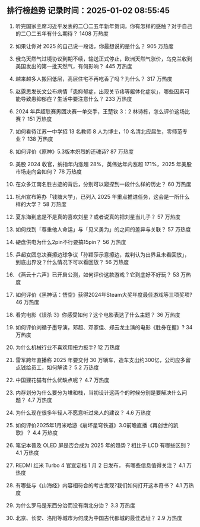 
## 排行榜趋势 记录时间：2025-01-02 08:55:45
  
  1. 听完国家主席习近平发表的二〇二五年新年贺词，你有怎样的感触？对于自己的二〇二五年有什么期待？ 1408 万热度
    
  2. 如果让你对 2025 的自己说一段话，你最想说的是什么？ 905 万热度
    
  3. 俄乌天然气过境协议到期不续，输送正式停止，欧洲天然气涨价，乌克兰收到美国发出的第一批天然气，有何影响？ 445 万热度
    
  4. 越来越多人搬回低层，高层住宅不再吃香了吗？为什么？ 317 万热度
    
  5. 赵露思发长文公布病情「患抑郁症，出现关节疼等躯体化症状」，哪些因素可能导致患抑郁症？生活中要注意什么？ 233 万热度
    
  6. 2024 年乒超联赛男团决赛一单交手，王楚钦 3：2 林诗栋，怎么评价这场比赛？ 151 万热度
    
  7. 如何看待江苏一中学招 13 名教师 8 人为博士，10 名清北应届生，零师范专业？ 138 万热度
    
  8. 如何评价《原神》5.3版本炽烈的还魂诗? 87 万热度
    
  9. 美股 2024 收官，纳指年内涨超 28%，英伟达年内涨超 171%，2025 年美股市场走向会如何？ 78 万热度
    
  10. 在众多江南名胜古迹的背后，分别可以窥探到一段什么样的历史？ 60 万热度
    
  11. 杭州宣布筹办「钱塘大学」，已列入 2025 年重点推进任务，这会是一所什么样的大学？ 58 万热度
    
  12. 夏东海到底是不是真的喜欢刘星？或者说真的把刘星当儿子？ 57 万热度
    
  13. 如何找到「尊重他人命运」与「见义勇为」的之间的差异与关联？ 57 万热度
    
  14. 硬盘供电为什么2pin不行要搞15pin？ 56 万热度
    
  15. 乒超女团总决赛擦边球争议「孙颖莎示意擦边，裁判认为出界且未看回放」，到底出界没？什么情况下可以看回放？ 56 万热度
    
  16. 《燕云十六声》已开启公测，如何评价这款游戏？它到底好不好玩？ 53 万热度
    
  17. 如何评价《黑神话：悟空》获得2024年Steam大奖年度最佳游戏等三项奖项? 46 万热度
    
  18. 看完电影《误杀 3》你感受如何？这个电影表达了什么主题？ 36 万热度
    
  19. 如何评价刘循子墨导演，邓超、邓家佳、郑云龙主演的电影《胜券在握》? 34 万热度
    
  20. 为什么机械行业不喜欢用扭力扳手? 12 万热度
    
  21. 雷军跨年直播称 2025 年要交付 30 万辆车，造车支出约300亿，公司应多留点钱给员工，如何解读？ 5.2 万热度
    
  22. 中国狸花猫有什么优缺点呢？ 4.7 万热度
    
  23. 内存划分为什么要分为堆和栈，当初设计这两个的时候分别是要解决什么问题？ 4.7 万热度
    
  24. 为什么现在很多年轻人不愿意听过来人的建议？ 4.6 万热度
    
  25. 如何评价2025年1月米哈游《崩坏星穹铁道》3.0前瞻直播《再创世的凯歌》？ 4.4 万热度
    
  26. 笔记本普及 OLED 屏是否会成为 2025 年的趋势？相比于 LCD 有哪些区别？ 4.1 万热度
    
  27. REDMI 红米 Turbo 4 官宣定档 1 月 2 日发布， 有哪些信息值得关注？ 4.1 万热度
    
  28. 有哪些与《山海经》内容相符合的考古发现?我们如何打开这本奇书？ 4.1 万热度
    
  29. 为什么罗马是东西分治而没有南北分治？ 3.3 万热度
    
  30. 北京、长安、洛阳等城市为何成为中国古代都城的最佳选址？ 2.9 万热度
    